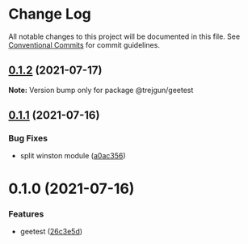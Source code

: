 # Change Log

All notable changes to this project will be documented in this file.
See [Conventional Commits](https://conventionalcommits.org) for commit guidelines.

## [0.1.2](https://github.com/trejgun/common-packages/compare/@trejgun/geetest@0.1.1...@trejgun/geetest@0.1.2) (2021-07-17)

**Note:** Version bump only for package @trejgun/geetest





## [0.1.1](https://github.com/trejgun/common-packages/compare/@trejgun/geetest@0.1.0...@trejgun/geetest@0.1.1) (2021-07-16)


### Bug Fixes

* split winston module ([a0ac356](https://github.com/trejgun/common-packages/commit/a0ac356466cfa4ad8e9ff404c61d712131e5035e))





# 0.1.0 (2021-07-16)


### Features

* geetest ([26c3e5d](https://github.com/trejgun/common-packages/commit/26c3e5dcfcb9ca8f5f508290f486a09262dff64c))
